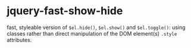 # jquery-fast-show-hide
fast, styleable version of `$el.hide()`, `$el.show()` and `$el.toggle()`: using classes rather than direct manipulation of the DOM element(s) `.style` attributes.
